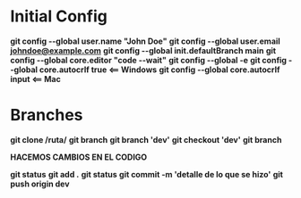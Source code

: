 # Initial Config

**git config --global user.name "John Doe"**
**git config --global user.email johndoe@example.com**
**git config --global init.defaultBranch main**
**git config --global core.editor "code --wait"**
**git config --global -e**
**git config --global core.autocrlf true <== Windows**
**git config --global core.autocrlf input <== Mac**

# Branches

**git clone /ruta/**
**git branch**
**git branch 'dev'**
**git checkout 'dev'**
**git branch**

**HACEMOS CAMBIOS EN EL CODIGO**

**git status**
**git add .**
**git status**
**git commit -m 'detalle de lo que se hizo'**
**git push origin dev**

